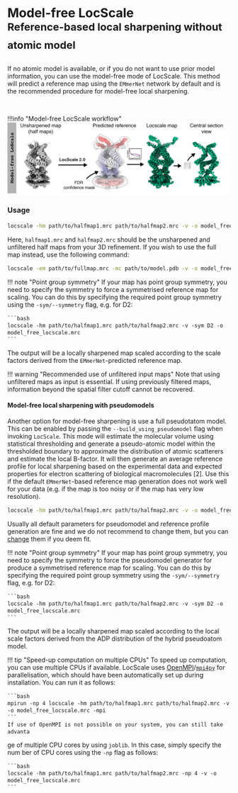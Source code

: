 # Model-free LocScale<br><sup>Reference-based local sharpening without atomic model</sup>

If no atomic model is available, or if you do not want to use prior model information, you can use the model-free mode of LocScale. This method will predict a reference map using the ```EMmerNet``` network by default and is the recommended procedure for model-free local sharpening.  

<br>

!!!info "Model-free LocScale workflow"
    <br>
    ![alt text](img/model_free.png)

### Usage

```bash
locscale -hm path/to/halfmap1.mrc path/to/halfmap2.mrc -v -o model_free_locscale.mrc
```

Here, ```halfmap1.mrc``` and ```halfmap2.mrc``` should be the unsharpened and unfiltered half maps from your 3D refinement. If you wish to use the full map instead, use the following command:

```bash
locscale -em path/to/fullmap.mrc -mc path/to/model.pdb -v -o model_free_locscale.mrc
```

!!! note "Point group symmetry"
    If your map has point group symmetry, you need to specify the symmetry to force a symmetrised reference map for scaling. You can do
    this by specifying the required point group symmetry using the `-sym/--symmetry` flag, e.g. for D2:

    ```bash
    locscale -hm path/to/halfmap1.mrc path/to/halfmap2.mrc -v -sym D2 -o model_free_locscale.mrc
    ```

The output will be a locally sharpened map scaled according to the scale factors derived from the ```EMmerNet```-predicted reference map.

!!! warning "Recommended use of unfiltered input maps"
    Note that using unfiltered maps as input is essential. If using previously filtered maps, information beyond the spatial filter cutoff cannot be recovered.   

#### Model-free local sharpening with pseudomodels
Another option for model-free sharpening is use a full pseudotatom model. This can be enabled by passing the ```--build_using_pseudomodel``` flag when invoking ```LocScale```. This mode will estimate the molecular volume using statistical thresholding and generate a pseudo-atomic model within the thresholded boundary to approximate the distribution of atomic scatterers and estimate the local B-factor. It will then generate an average reference profile for local sharpening based on the experimental data and expected properties for electron scattering of biological macromolecules [2]. Use this if the default ```EMmerNet```-based reference map generation does not work well for your data (e.g. if the map is too noisy or if the map has very low resolution).

```bash
locscale -hm path/to/halfmap1.mrc path/to/halfmap2.mrc -v -o model_free_locscale.mrc --build_using_pseudomodel
```

Usually all default parameters for pseudomodel and reference profile generation are fine and we do not recommend to change them, but you can [change](https://gitlab.tudelft.nl/aj-lab/locscale/-/wikis/home/) them if you deem fit.

!!! note "Point group symmetry"
    If your map has point group symmetry, you need to specify the symmetry to force the pseudomodel generator for produce a symmetrised
    reference map for scaling. You can do this by specifying the required point group symmetry using the `-sym/--symmetry` flag, e.g.
    for D2:

    ```bash
    locscale -hm path/to/halfmap1.mrc path/to/halfmap2.mrc -v -sym D2 -o model_free_locscale.mrc
    ```

The output will be a locally sharpened map scaled according to the local scale factors derived from the ADP distribution of the hybrid pseudoatom model.

!!! tip "Speed-up computation on multiple CPUs"
    To speed up computation, you can use multiple CPUs if available. LocScale uses [OpenMPI](https://www.open-mpi.org/)/[`mpi4py`](https://mpi4py.readthedocs.io/en/stable/) for parallelisation, which should have been automatically set up during installation. You
    can run it as follows:

    ```bash
    mpirun -np 4 locscale -hm path/to/halfmap1.mrc path/to/halfmap2.mrc -v -o model_free_locscale.mrc -mpi
    ```
    If use of OpenMPI is not possible on your system, you can still take advanta
ge of multiple CPU cores by using `joblib`. In this case, simply specify the num
ber of CPU cores using the `-np` flag as follows:

    ```bash
    locscale -hm path/to/halfmap1.mrc path/to/halfmap2.mrc -np 4 -v -o model_free_locscale.mrc
    ```

